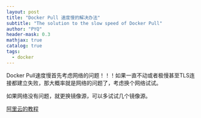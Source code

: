 ```yaml
---
layout: post
title: "Docker Pull 速度慢的解决办法"
subtitle: "The solution to the slow speed of Docker Pull"
author: "PYQ"
header-mask: 0.3
mathjax: true
catalog: true
tags:
  - docker
---
```

Docker Pull速度慢首先考虑网络的问题！！！如果一直不动或者极慢甚至TLS连接都建立失败，那大概率就是网络的问题了，考虑换个网络试试。

如果网络没有问题，就更换镜像源，可以多试试几个镜像源。

[阿里云的教程](https://help.aliyun.com/document_detail/60750.html)